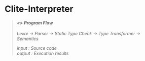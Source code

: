 # Clite-Interpreter

>#### <i class="icon-file"><> Program Flow  
>  
> Lexre -> Parser -> Static Type Check -> Type Transformer -> Semantics  
>
> input : Source code  
> output : Execution results  
